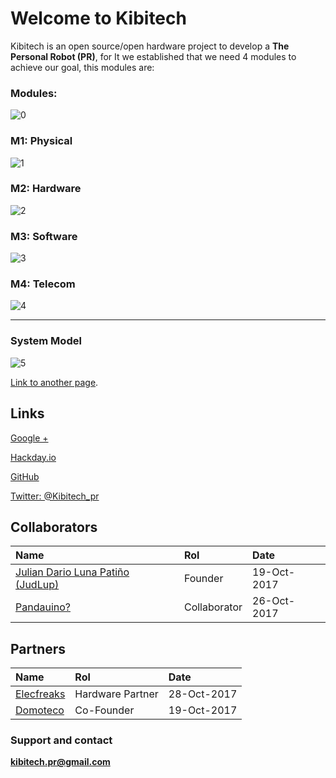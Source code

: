 #  Welcome to  Kibitech

Kibitech is an open source/open hardware project to develop a **The Personal Robot (PR)**, for It we established that we need 4 modules to achieve our goal, this modules are:

### Modules:

![0](https://image.ibb.co/nH08Am/Modules.png)

### M1: Physical

![1](https://image.ibb.co/mR5aqm/M1_02.png)

### M2: Hardware

![2](https://image.ibb.co/nEvx36/M2_03.png)

### M3: Software

![3](https://image.ibb.co/bSKeGR/M3_04.png)

### M4: Telecom

![4](https://image.ibb.co/mz4DbR/M5_05.png)

* * *
### System Model

![5](https://image.ibb.co/gN3bD6/m3_Os.png)

[Link to another page](another-page).

## Links 

[Google +](https://plus.google.com/communities/100380758547041773409)

[Hackday.io](https://hackaday.io/project/27837-kibitech/)

[GitHub](https://github.com/kibitech)

[Twitter: @Kibitech_pr](https://twitter.com/kibitech_pr)


## Collaborators

| Name         | Rol               | Date |
|:-------------|:------------------|:------|
| [Julian Dario Luna Patiño (JudLup)](https://twitter.com/judlup)| Founder | 19-Oct-2017  |
|[Pandauino?](https://twitter.com/pandauino)| Collaborator   | 26-Oct-2017  |

## Partners

| Name         | Rol               | Date |
|:-------------|:------------------|:------|
| [Elecfreaks](https://www.elecfreaks.com)| Hardware Partner | 28-Oct-2017  |
| [Domoteco](https://www.domoteco.com)| Co-Founder | 19-Oct-2017  |


### Support and contact

**kibitech.pr@gmail.com**

